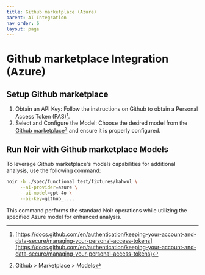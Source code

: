 ```yaml
---
title: Github marketplace (Azure)
parent: AI Integration
nav_order: 6
layout: page
---
```


# Github marketplace Integration (Azure)

## Setup Github marketplace

1. Obtain an API Key: Follow the instructions on Github to obtain a Personal Access Token (PAS)[^1].
2. Select and Configure the Model: Choose the desired model from the [Github marketplace](https://github.com/marketplace/models)[^2] and ensure it is properly configured.

## Run Noir with Github marketplace Models

To leverage Github marketplace's models capabilities for additional analysis, use the following command:

```bash
noir -b ./spec/functional_test/fixtures/hahwul \
     --ai-provider=azure \
     --ai-model=gpt-4o \
     --ai-key=github_....
```

This command performs the standard Noir operations while utilizing the specified Azure model for enhanced analysis.

[^1]: [https://docs.github.com/en/authentication/keeping-your-account-and-data-secure/managing-your-personal-access-tokens](https://docs.github.com/en/authentication/keeping-your-account-and-data-secure/managing-your-personal-access-tokens)
[^2]: Github > Marketplace > Models